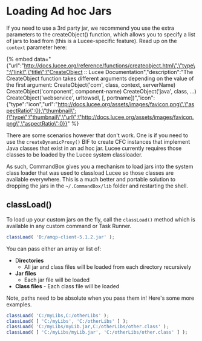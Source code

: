 # Loading Ad hoc Jars

If you need to use a 3rd party jar, we recommend you use the extra parameters to the createObject\(\) function, which allows you to specify a list of jars to load from \(this is a Lucee-specific feature\).  Read up on the `context` parameter here:

{% embed data="{\"url\":\"http://docs.lucee.org/reference/functions/createobject.html\",\"type\":\"link\",\"title\":\"CreateObject :: Lucee Documentation\",\"description\":\"The CreateObject function takes different arguments depending on the value of the first argument: CreateObject\(\'com\', class, context, serverName\) CreateObject\(\'component\', component-name\) CreateObject\(\'java\', class, ...\) CreateObject\(\'webservice\', urltowsdl, \[, portname\]\)\",\"icon\":{\"type\":\"icon\",\"url\":\"http://docs.lucee.org/assets/images/favicon.png\",\"aspectRatio\":0},\"thumbnail\":{\"type\":\"thumbnail\",\"url\":\"http://docs.lucee.org/assets/images/favicon.png\",\"aspectRatio\":0}}" %}

There are some scenarios however that don't work.  One is if you need to use the `createDynamicProxy()` BIF to create CFC instances that implement Java classes that exist in an ad hoc jar.  Lucee currently requires those classes to be loaded by the Lucee system classloader.  

As such, CommandBox gives you a mechanism to load jars into the system class loader that was used to classload Lucee so those classes are available everywhere.  This is a much better and portable solution to dropping the jars in the `~/.CommandBox/lib` folder and restarting the shell.

## classLoad\(\)

To load up your custom jars on the fly, call the `classLoad()` method which is available in any custom command or Task Runner.

```javascript
classLoad( 'D:/amqp-client-5.1.2.jar' );
```

You can pass either an array or list of:

* D**irectories**   - All jar and class files will be loaded from each directory recursively
* **Jar files**   - Each jar file will be loaded
* **Class files** - Each class file will be loaded

Note, paths need to be absolute when you pass them in!  Here's some more examples.

```javascript
classLoad( 'C:/myLibs,C:/otherLibs' );
classLoad( [ 'C:/myLibs', 'C:/otherLibs' ] );
classLoad( 'C:/myLibs/myLib.jar,C:/otherLibs/other.class' );
classLoad( [ 'C:/myLibs/myLib.jar', 'C:/otherLibs/other.class' ] );
```


